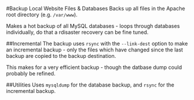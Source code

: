 #Backup Local Website Files & Databases
Backs up all files in the Apache root directory (e.g. `/var/www`).

Makes a hot backup of all MySQL databases - loops through databases individually, do that a rdisaster recovery can be fine tuned.

##Incremental
The backup uses `rsync` with the `--link-dest` option to make an incremental backup - only the files which have changed since the last backup are copied to the backup destination.

This makes for a very efficient backup - though the datbase dump could probably be refined.

##Utilities
Uses `mysqldump` for the database backup, and `rsync` for the incremental backup.
